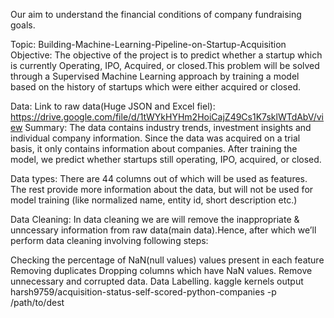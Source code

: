 Our aim to understand the financial conditions of company fundraising goals.

Topic: Building-Machine-Learning-Pipeline-on-Startup-Acquisition
Objective:
The objective of the project is to predict whether a startup which is currently Operating, IPO, Acquired, or closed.This problem will be solved through a Supervised Machine Learning approach by training a model based on the history of startups which were either acquired or closed.

Data:
Link to raw data(Huge JSON and Excel fiel):
    https://drive.google.com/file/d/1tWYkHYHm2HoiCajZ49Cs1K7sklWTdAbV/view
Summary:
The data contains industry trends, investment insights and individual company information. Since the data was acquired on a trial basis, it only contains information about companies. After training the model, we predict whether startups still operating, IPO, acquired, or closed.

Data types:
There are 44 columns out of which will be used as features. The rest provide more information about the data, but will not be used for model training (like normalized name, entity id, short description etc.)

Data Cleaning:
In data cleaning we are will remove the inappropriate & unncessary information from raw data(main data).Hence, after which we’ll perform data cleaning involving following steps:

Checking the percentage of NaN(null values) values present in each feature
Removing duplicates
Dropping columns which have NaN values.
Remove unnecessary and corrupted data.
Data Labelling.
kaggle kernels output harsh9759/acquisition-status-self-scored-python-companies -p /path/to/dest
